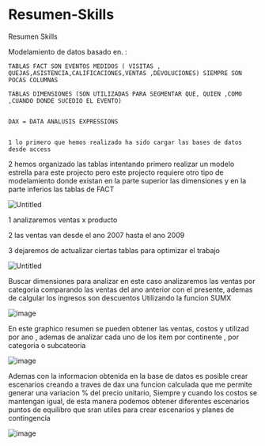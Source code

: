 # Resumen-Skills
Resumen Skills



Modelamiento de datos basado en. :  

    TABLAS FACT SON EVENTOS MEDIDOS ( VISITAS , QUEJAS,ASISTENCIA,CALIFICACIONES,VENTAS ,DEVOLUCIONES) SIEMPRE SON POCAS COLUMNAS

    TABLAS DIMENSIONES (SON UTILIZADAS PARA SEGMENTAR QUE, QUIEN ,COMO ,CUANDO DONDE SUCEDIO EL EVENTO)
    
    
    DAX = DATA ANALUSIS EXPRESSIONS 
    
    
    1 lo primero que hemos realizado ha sido cargar las bases de datos desde access

2 hemos organizado las tablas intentando primero realizar un modelo estrella para este projecto pero  este projecto requiere otro tipo de modelamiento donde existan en la parte superior las dimensiones y en la parte inferios las tablas de FACT


![Untitled](https://s3-us-west-2.amazonaws.com/secure.notion-static.com/bc915466-9598-43a5-9cfb-df9279a04ac6/Untitled.png)

1 analizaremos ventas x producto

2 las ventas van desde el ano 2007 hasta el ano 2009

3 dejaremos de actualizar ciertas tablas para optimizar el trabajo 

![Untitled](https://s3-us-west-2.amazonaws.com/secure.notion-static.com/bc915466-9598-43a5-9cfb-df9279a04ac6/Untitled.png)

Buscar dimensiones  para analizar en este caso analizaremos las ventas por categoria comparando las ventas del ano anterior con el presente, ademas de calgular los ingresos son descuentos Utilizando la funcion SUMX


![image](https://user-images.githubusercontent.com/112581327/196499753-e6e93937-3092-4412-81a4-ec55257b88d9.png)

En este graphico resumen se pueden obtener las ventas, costos y utilizad por ano , ademas de analizar cada uno de los item por continente , por categoria o subcateoria 

![image](https://user-images.githubusercontent.com/112581327/196500267-c23b8927-2a36-4bdc-80bb-b83af7d96853.png)


Ademas con la informacion obtenida en la base de datos es posible crear escenarios creando a traves de dax una funcion calculada que me permite generar una variacion % del precio unitario, Siempre y cuando los costos se mantengan igual, de esta manera podemos obtener diferentes escenarios puntos de equilibro  que sran utiles para crear escenarios y planes de contingencia

![image](https://user-images.githubusercontent.com/112581327/196502031-eada1b6c-4908-43d1-9c9b-662a7d348cf0.png)





